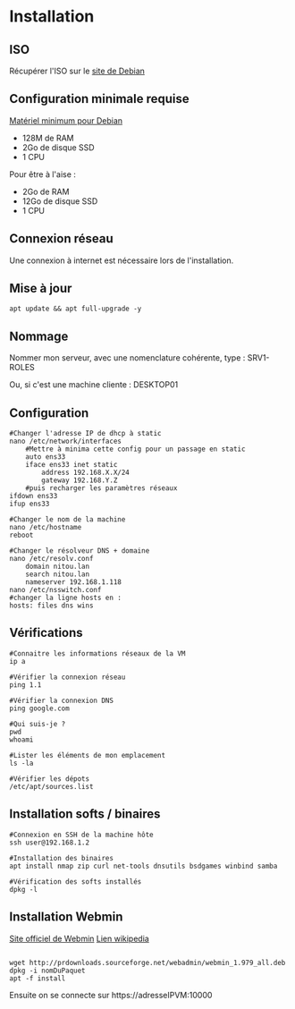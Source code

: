# Installation
## ISO
Récupérer l'ISO sur le [site de Debian](https://www.debian.org/distrib/index.fr.html)

## Configuration minimale requise
[Matériel minimum pour Debian](https://www.debian.org/releases/jessie/i386/ch03s04.html.fr)

- 128M de RAM
- 2Go de disque SSD
- 1 CPU

Pour être à l'aise : 
- 2Go de RAM
- 12Go de disque SSD
- 1 CPU

## Connexion réseau
Une connexion à internet est nécessaire lors de l'installation. 

## Mise à jour

``` shell
apt update && apt full-upgrade -y
```

## Nommage
Nommer mon serveur, avec une nomenclature cohérente, type : 
SRV1-ROLES

Ou, si c'est une machine cliente : 
DESKTOP01

## Configuration

``` shell
#Changer l'adresse IP de dhcp à static
nano /etc/network/interfaces
	#Mettre à minima cette config pour un passage en static
	auto ens33
    iface ens33 inet static
        address 192.168.X.X/24
        gateway 192.168.Y.Z 
	#puis recharger les paramètres réseaux
ifdown ens33
ifup ens33

#Changer le nom de la machine
nano /etc/hostname
reboot

#Changer le résolveur DNS + domaine
nano /etc/resolv.conf
	domain nitou.lan
	search nitou.lan
	nameserver 192.168.1.118
nano /etc/nsswitch.conf
#changer la ligne hosts en : 
hosts: files dns wins
```

## Vérifications

``` shell
#Connaitre les informations réseaux de la VM
ip a

#Vérifier la connexion réseau
ping 1.1

#Vérifier la connexion DNS
ping google.com

#Qui suis-je ?
pwd
whoami

#Lister les éléments de mon emplacement
ls -la

#Vérifier les dépots
/etc/apt/sources.list
```

## Installation softs / binaires 

``` shell
#Connexion en SSH de la machine hôte
ssh user@192.168.1.2

#Installation des binaires
apt install nmap zip curl net-tools dnsutils bsdgames winbind samba

#Vérification des softs installés
dpkg -l

```

## Installation Webmin

[Site officiel de Webmin](https://www.webmin.com/)
[Lien wikipedia](https://fr.wikipedia.org/wiki/Webmin)
 
``` shell

wget http://prdownloads.sourceforge.net/webadmin/webmin_1.979_all.deb
dpkg -i nomDuPaquet
apt -f install
```

Ensuite on se connecte sur https://adresseIPVM:10000
